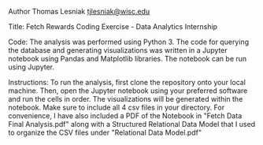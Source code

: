 Author
Thomas Lesniak tjlesniak@wisc.edu

Title: Fetch Rewards Coding Exercise - Data Analytics Internship

Code: The analysis was performed using Python 3. The code for querying the database and generating visualizations was written in a Jupyter notebook using Pandas
and Matplotlib libraries. The notebook can be run using Jupyter.

Instructions: To run the analysis, first clone the repository onto your local machine. Then, open the Jupyter notebook using your preferred 
software and run the cells in order. The visualizations will be generated within the notebook. Make sure to include all 4 csv files in your directory.
For convenience, I have also included a PDF of the Notebook in "Fetch Data Final Analysis.pdf" along with a Structured Relational Data Model that I used to organize
the CSV files under "Relational Data Model.pdf"

